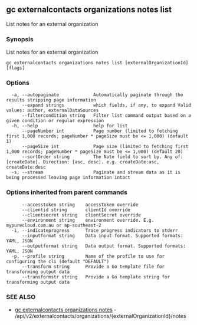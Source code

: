 ## gc externalcontacts organizations notes list

List notes for an external organization

### Synopsis

List notes for an external organization

```
gc externalcontacts organizations notes list [externalOrganizationId] [flags]
```

### Options

```
  -a, --autopaginate             Automatically paginate through the results stripping page information
      --expand strings           which fields, if any, to expand Valid values: author, externalDataSources
      --filtercondition string   Filter list command output based on a given condition or regular expression
  -h, --help                     help for list
      --pageNumber int           Page number (limited to fetching first 1,000 records; pageNumber * pageSize must be <= 1,000) (default 1)
      --pageSize int             Page size (limited to fetching first 1,000 records; pageNumber * pageSize must be <= 1,000) (default 20)
      --sortOrder string         The Note field to sort by. Any of: [createDate]. Direction: [asc, desc]. e.g. createDate:asc, createDate:desc
  -s, --stream                   Paginate and stream data as it is being processed leaving page information intact
```

### Options inherited from parent commands

```
      --accesstoken string    accessToken override
      --clientid string       clientId override
      --clientsecret string   clientSecret override
      --environment string    environment override. E.g. mypurecloud.com.au or ap-southeast-2
  -i, --indicateprogress      Trace progress indicators to stderr
      --inputformat string    Data input format. Supported formats: YAML, JSON
      --outputformat string   Data output format. Supported formats: YAML, JSON
  -p, --profile string        Name of the profile to use for configuring the cli (default "DEFAULT")
      --transform string      Provide a Go template file for transforming output data
      --transformstr string   Provide a Go template string for transforming output data
```

### SEE ALSO

* [gc externalcontacts organizations notes](gc_externalcontacts_organizations_notes.html)	 - /api/v2/externalcontacts/organizations/{externalOrganizationId}/notes


